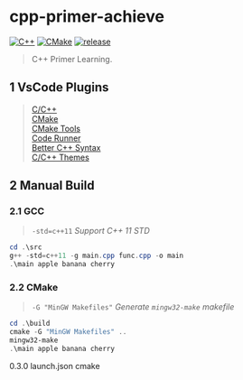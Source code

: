 # cpp-primer-achieve

[![C++](https://img.shields.io/badge/C++-11-brightgreen.svg?style=flat&logo=cplusplus)](https://isocpp.org)
[![CMake](https://img.shields.io/badge/CMake-3.21.4-brightgreen.svg?style=flat&logo=cmake)](https://cmake.org)
[![release](https://img.shields.io/badge/release-0.4.0-blue.svg)](https://github.com/aaric/cpp-primer-achieve/releases)

> C++ Primer Learning.

## 1 VsCode Plugins

> [C/C++](https://marketplace.visualstudio.com/items?itemName=ms-vscode.cpptools)  
> [CMake](https://marketplace.visualstudio.com/items?itemName=twxs.cmake)  
> [CMake Tools](https://marketplace.visualstudio.com/items?itemName=ms-vscode.cmake-tools)  
> [Code Runner](https://marketplace.visualstudio.com/items?itemName=formulahendry.code-runner)  
> [Better C++ Syntax](https://marketplace.visualstudio.com/items?itemName=jeff-hykin.better-cpp-syntax)  
> [C/C++ Themes](https://marketplace.visualstudio.com/items?itemName=ms-vscode.cpptools-themes)

## 2 Manual Build

### 2.1 GCC

> `-std=c++11` *Support C++ 11 STD*

```powershell
cd .\src
g++ -std=c++11 -g main.cpp func.cpp -o main
.\main apple banana cherry
```

### 2.2 CMake

> `-G "MinGW Makefiles"` *Generate `mingw32-make` makefile*

```powershell
cd .\build
cmake -G "MinGW Makefiles" ..
mingw32-make
.\main apple banana cherry
```
0.3.0 launch.json cmake